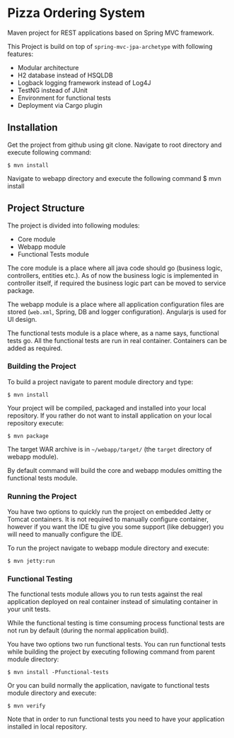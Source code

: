 # Pizza Ordering System

Maven project for REST applications based on Spring MVC framework.

This Project is build on top of ``spring-mvc-jpa-archetype`` with following features:

 * Modular architecture
 * H2 database instead of HSQLDB
 * Logback logging framework instead of Log4J
 * TestNG instead of JUnit
 * Environment for functional tests
 * Deployment via Cargo plugin

## Installation

Get the project from github using git clone. Navigate to root directory and execute following command:

    $ mvn install

Navigate to webapp directory and execute the following command
    $ mvn install

## Project Structure

The project is divided into following modules:

* Core module
* Webapp module
* Functional Tests module

The core module is a place where all java code should go (business logic, controllers, entities etc.). As of now the business logic is implemented in controller itself, if required the business logic part can be moved to service package.

The webapp module is a place where all application configuration files are stored (``web.xml``, Spring, DB and
logger configuration). Angularjs is used for UI design.

The functional tests module is a place where, as a name says,
functional tests go. All the functional tests are run in real container. Containers can be added as required.

### Building the Project

To build a project navigate to parent module directory and type:

    $ mvn install

Your project will be compiled, packaged and installed into your local repository. If you rather do not want to install
application on your local repository execute:

    $ mvn package

The target WAR archive is in ``~/webapp/target/`` (the ``target`` directory of webapp module).

By default command will build the core and webapp modules omitting the
functional tests module.

### Running the Project

You have two options to quickly run the project on embedded Jetty or Tomcat containers. It is not required to
manually configure container, however if you want the IDE tu give you some support (like debugger) you will need
to manually configure the IDE.

To run the project navigate to webapp module directory and execute:

    $ mvn jetty:run

### Functional Testing

The functional tests module allows you to run tests against the real application deployed on real container instead of
simulating container in your unit tests.

While the functional testing is time consuming process
functional tests are not run by default (during the normal application
build). 

You have two options two run functional tests. You can run functional tests while building the project by executing following command from parent
module directory:

    $ mvn install -Pfunctional-tests

Or you can build normally the application, navigate to functional tests module directory and execute:

    $ mvn verify

Note that in order to run functional tests you need to have your
application installed in local repository.
